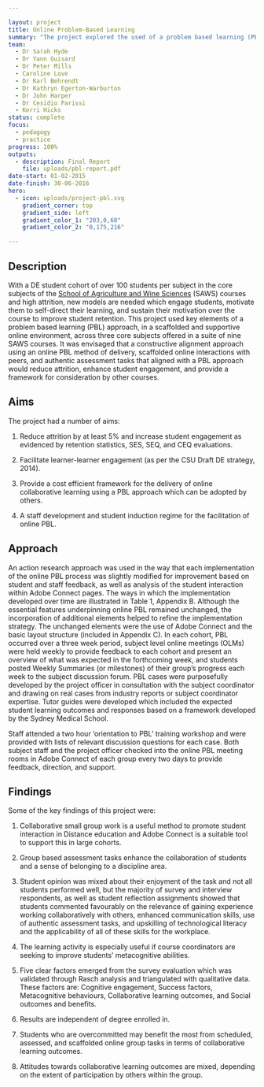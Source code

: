 ```yaml
---

layout: project
title: Online Problem-Based Learning
summary: "The project explored the used of a problem based learning (PBL) approach to improve student learning in an online environment, "
team:
  - Dr Sarah Hyde
  - Dr Yann Guisard
  - Dr Peter Mills
  - Caroline Love
  - Dr Karl Behrendt
  - Dr Kathryn Egerton-Warburton
  - Dr John Harper
  - Dr Cesidio Parissi
  - Kerri Hicks
status: complete
focus:
  - pedagogy
  - practice
progress: 100%
outputs:
  - description: Final Report
    file: uploads/pbl-report.pdf
date-start: 01-02-2015
date-finish: 30-06-2016
hero:
  - icon: uploads/project-pbl.svg
    gradient_corner: top
    gradient_side: left
    gradient_color_1: "203,0,68"
    gradient_color_2: "0,175,216"

---
```


## Description

With a DE student cohort of over 100 students per subject in the core subjects of the [School of Agriculture and Wine Sciences](https://science.csu.edu.au/schools/agriculture-wine) (SAWS) courses and high attrition, new models are needed which engage students, motivate them to self-direct their learning, and sustain their motivation over the course to improve student retention. This project used key elements of a problem based learning (PBL) approach, in a scaffolded and supportive online environment, across three core subjects offered in a suite of nine SAWS courses. It was envisaged that a constructive alignment approach using an online PBL method of delivery, scaffolded online interactions with peers, and authentic assessment tasks that aligned with a PBL approach would reduce attrition, enhance student engagement, and provide a framework for consideration by other courses.

## Aims

The project had a number of aims:

1. Reduce attrition by at least 5% and increase student engagement as evidenced by retention statistics, SES, SEQ, and CEQ evaluations.
2. Facilitate learner-learner engagement (as per the CSU Draft DE strategy, 2014).
3. Provide a cost efficient framework for the delivery of online collaborative learning using a PBL approach which can be adopted by others.
4. A staff development and student induction regime for the facilitation of online PBL.

## Approach

An action research approach was used in the way that each implementation of the online PBL process was slightly modified for improvement based on student and staff feedback, as well as analysis of the student interaction within Adobe Connect pages. The ways in which the implementation developed over time are illustrated in Table 1, Appendix B. Although the essential features underpinning online PBL remained unchanged, the incorporation of additional elements helped to refine the implementation strategy. The unchanged elements were the use of Adobe Connect and the basic layout structure (included in Appendix C). In each cohort, PBL occurred over a three week period, subject level online meetings (OLMs) were held weekly to provide feedback to each cohort and present an overview of what was expected in the forthcoming week, and students posted Weekly Summaries (or milestones) of their group’s progress each week to the subject discussion forum.PBL cases were purposefully developed by the project officer in consultation with the subject coordinator and drawing on real cases from industry reports or subject coordinator expertise. Tutor guides were developed which included the expected student learning outcomes and responses based on a framework developed by the Sydney Medical School.Staff attended a two hour ‘orientation to PBL’ training workshop and were provided with lists of relevant discussion questions for each case.Both subject staff and the project officer checked into the online PBL meeting rooms in Adobe Connect of each group every two days to provide feedback, direction, and support.


## Findings

Some of the key findings of this project were:

1. Collaborative small group work is a useful method to promote student interaction in Distance education and Adobe Connect is a suitable tool to support this in large cohorts.
2. Group based assessment tasks enhance the collaboration of students and a sense of belonging to a discipline area.
3. Student opinion was mixed about their enjoyment of the task and not all students performed well, but the majority of survey and interview respondents, as well as student reflection assignments showed that students commented favourably on the relevance of gaining experience working collaboratively with others, enhanced communication skills, use of authentic assessment tasks, and upskilling of technological literacy and the applicability of all of these skills for the workplace.
4. The learning activity is especially useful if course coordinators are seeking to improve students’ metacognitive abilities.
5. Five clear factors emerged from the survey evaluation which was validated through Rasch analysis and triangulated with qualitative data. These factors are: Cognitive engagement, Success factors, Metacognitive behaviours, Collaborative learning outcomes, and Social outcomes and benefits.
6. Results are independent of degree enrolled in.
7. Students who are overcommitted may benefit the most from scheduled, assessed, and scaffolded online group tasks in terms of collaborative learning outcomes.
8. Attitudes towards collaborative learning outcomes are mixed, depending on the extent of participation by others within the group.
